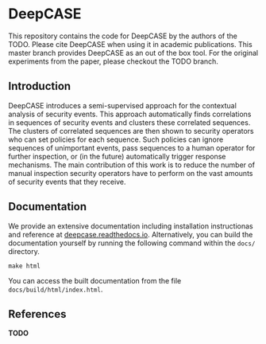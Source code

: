 # DeepCASE
This repository contains the code for DeepCASE by the authors of the TODO. Please cite DeepCASE when using it in academic publications. This master branch provides DeepCASE as an out of the box tool. For the original experiments from the paper, please checkout the TODO branch.

## Introduction
DeepCASE introduces a semi-supervised approach for the contextual analysis of security events. This approach automatically finds correlations in sequences of security events and clusters these correlated sequences. The clusters of correlated sequences are then shown to security operators who can set policies for each sequence. Such policies can ignore sequences of unimportant events, pass sequences to a human operator for further inspection, or (in the future) automatically trigger response mechanisms. The main contribution of this work is to reduce the number of manual inspection security operators have to perform on the vast amounts of security events that they receive.

## Documentation
We provide an extensive documentation including installation instructionas and reference at [deepcase.readthedocs.io](docs/build/html/index.html).
Alternatively, you can build the documentation yourself by running the following command within the `docs/` directory.
```
make html
```
You can access the built documentation from the file `docs/build/html/index.html`.

## References
**TODO**
